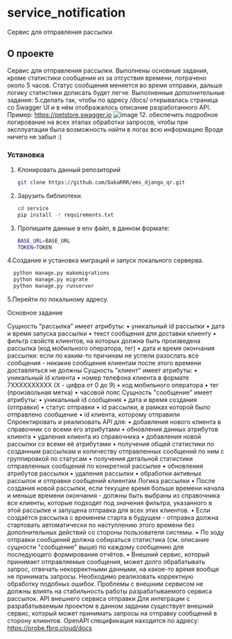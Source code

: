 # service_notification
Сервис для отправления рассылки
## О проекте

Сервис для отправления рассылки. 
Выполнены основные задания, кроме статистики сообщения из за отсуствия времени, потрачено около 5 часов. Статус сообщения меняется во время отправки, дальше логику статистики дописать будет легче. 
Выполненные дополнительные задания:
5.сделать так, чтобы по адресу /docs/ открывалась страница со Swagger UI и в нём отображалось описание разработанного API. Пример: https://petstore.swagger.io
![image](https://user-images.githubusercontent.com/82327788/205072802-8b4ad376-32fa-4340-9d53-0fc1862dde95.png)
12.
обеспечить подробное логирование на всех этапах обработки запросов, чтобы при эксплуатации была возможность найти в логах всю информацию
Вроде ничего не забыл :)
### Установка

1. Клонировать данный репозиторий 
   ```sh
   git clone https://github.com/DakaRRR/ems_django_qr.git
   ```
2. Зарузить библиотеки.
   ```sh
   cd service
   pip install -r requirements.txt
   ```
3. Пропишите данные в env файл, в данном формате:
   ```sh
   BASE_URL=BASE_URL
   TOKEN=TOKEN
   ```
4.Создание и установка миграций и запуск локального серверва.
   ```sh
     python manage.py makemigrations 
     python manage.py migrate
     python manage.py runserver
   ```
5.Перейти по локальному адресу.

Основное задание

Сущность "рассылка" имеет атрибуты:
•
уникальный id рассылки
•
дата и время запуска рассылки
•
текст сообщения для доставки клиенту
•
фильтр свойств клиентов, на которых должна быть произведена рассылка (код мобильного оператора, тег)
•
дата и время окончания рассылки: если по каким-то причинам не успели разослать все сообщения - никакие сообщения клиентам после этого времени доставляться не должны
Сущность "клиент" имеет атрибуты:
•
уникальный id клиента
•
номер телефона клиента в формате 7XXXXXXXXXX (X - цифра от 0 до 9)
•
код мобильного оператора
•
тег (произвольная метка)
•
часовой пояс
Сущность "сообщение" имеет атрибуты:
•
уникальный id сообщения
•
дата и время создания (отправки)
•
статус отправки
•
id рассылки, в рамках которой было отправлено сообщение
•
id клиента, которому отправили
Спроектировать и реализовать API для:
•
добавления нового клиента в справочник со всеми его атрибутами
•
обновления данных атрибутов клиента
•
удаления клиента из справочника
•
добавления новой рассылки со всеми её атрибутами
•
получения общей статистики по созданным рассылкам и количеству отправленных сообщений по ним с группировкой по статусам
•
получения детальной статистики отправленных сообщений по конкретной рассылке
•
обновления атрибутов рассылки
•
удаления рассылки
•
обработки активных рассылок и отправки сообщений клиентам
Логика рассылки
•
После создания новой рассылки, если текущее время больше времени начала и меньше времени окончания - должны быть выбраны из справочника все клиенты, которые подходят под значения фильтра, указанного в этой рассылке и запущена отправка для всех этих клиентов.
•
Если создаётся рассылка с временем старта в будущем - отправка должна стартовать автоматически по наступлению этого времени без дополнительных действий со стороны пользователя системы.
•
По ходу отправки сообщений должна собираться статистика (см. описание сущности "сообщение" выше) по каждому сообщению для последующего формирования отчётов.
•
Внешний сервис, который принимает отправляемые сообщения, может долго обрабатывать запрос, отвечать некорректными данными, на какое-то время вообще не принимать запросы. Необходимо реализовать корректную обработку подобных ошибок. Проблемы с внешним сервисом не должны влиять на стабильность работы разрабатываемого сервиса рассылок.
API внешнего сервиса отправки
Для интеграции с разрабатываемым проектом в данном задании существует внешний сервис, который может принимать запросы на отправку сообщений в сторону клиентов.
OpenAPI спецификация находится по адресу: https://probe.fbrq.cloud/docs
